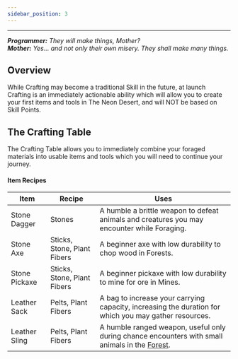 ```yaml
---
sidebar_position: 3
---
```


***
_**Programmer:** They will make things, Mother?_  
_**Mother:** Yes… and not only their own misery. They shall make many things._

## Overview

While Crafting may become a traditional Skill in the future, at launch Crafting is an immediately actionable ability which will allow you to create your first items and tools in The Neon Desert, and will NOT be based on Skill Points.

## The Crafting Table

The Crafting Table allows you to immediately combine your foraged materials into usable items and tools which you will need to continue your journey.

#### Item Recipes

| Item          	| Recipe                      	| Uses                                                                                                  	|
|---------------	|-----------------------------	|-------------------------------------------------------------------------------------------------------	|
| Stone Dagger  	| Stones                      	| A humble a brittle weapon to defeat animals and creatures you may encounter while Foraging.           	|
| Stone Axe     	| Sticks, Stone, Plant Fibers 	| A beginner axe with low durability to chop wood in Forests.                                           	|
| Stone Pickaxe 	| Sticks, Stone, Plant Fibers 	| A beginner pickaxe with low durability to mine for ore in Mines.                                      	|
| Leather Sack  	| Pelts, Plant Fibers         	| A bag to increase your carrying capacity, increasing the duration for which you may gather resources. 	|
| Leather Sling 	| Pelts, Plant Fibers 	| A humble ranged weapon, useful only during chance encounters with small animals in the [Forest](../locations/Forests.md).        	|